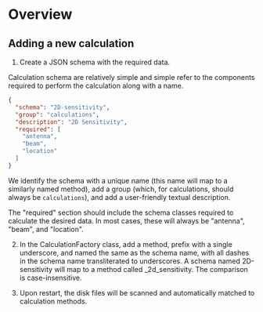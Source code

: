 # Overview
## Adding a new calculation

1. Create a JSON schema with the required data.

Calculation schema are relatively simple and simple refer to the components required to perform the calculation along with a name.

```json
{
  "schema": "2D-sensitivity",
  "group": "calculations",
  "description": "2D Sensitivity",
  "required": [
    "antenna",
    "beam",
    "location"
  ]
}
```

We identify the schema with a unique name (this name will map to a similarly named method),
add a group (which, for calculations, should always be `calculations`), and add a user-friendly textual
description.

The "required" section should include the schema classes required to calculate the desired data. In most
cases, these will always be "antenna", "beam", and "location".

2. In the CalculationFactory class, add a method, prefix with a single underscore, and named the same as the schema name, with all dashes in the schema name transliterated to underscores.
A schema named 2D-sensitivity will map to a method called _2d_sensitivity.  The comparison is case-insensitive.

3. Upon restart, the disk files will be scanned and automatically matched to calculation methods.
